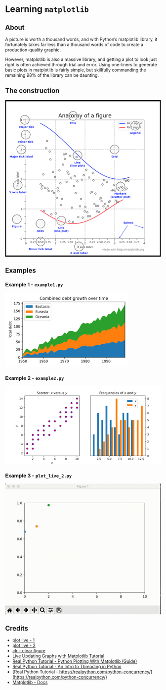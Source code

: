 # Learning `matplotlib`

## About

A picture is worth a thousand words, and with Python’s matplotlib library,
it fortunately takes far less than a thousand words of code to create a production-quality graphic.

However, matplotlib is also a massive library,
and getting a plot to look just right is often achieved through trial and error.
Using one-liners to generate basic plots in matplotlib is fairly simple,
but skillfully commanding the remaining 98% of the library can be daunting.

## The construction

![](static/plot_objects.png)

## Examples

### Example 1 - `example1.py`

<!-- ![](static/e1.png) -->
<img src="static/e1.png" alt="drawing" width="400"/>

### Example 2 - `example2.py`

![](static/e2.png)

### Example 3 - `plot_live_2.py`

![](static/e3.gif)

## Credits

- [plot live - 1](https://stackoverflow.com/questions/28269157/plotting-in-a-non-blocking-way-with-matplotlib)
- [plot live - 2](https://stackoverflow.com/questions/11874767/how-do-i-plot-in-real-time-in-a-while-loop-using-matplotlib)
- [clr - clear figure](https://stackoverflow.com/questions/8213522/when-to-use-cla-clf-or-close-for-clearing-a-plot-in-matplotlib)
- [Live Updating Graphs with Matplotlib Tutorial](https://pythonprogramming.net/python-matplotlib-live-updating-graphs/)
- [Real Python Tutorial - Python Plotting With Matplotlib (Guide)](https://realpython.com/python-matplotlib-guide/)
- [Real Python Tutorial - An Intro to Threading in Python](https://realpython.com/intro-to-python-threading/#using-a-threadpoolexecutor)
- [Real Python Tutorial - https://realpython.com/python-concurrency/](https://realpython.com/python-concurrency/)
- [Matplotlib - Docs](https://matplotlib.org/2.0.2/examples/showcase/anatomy.html)














